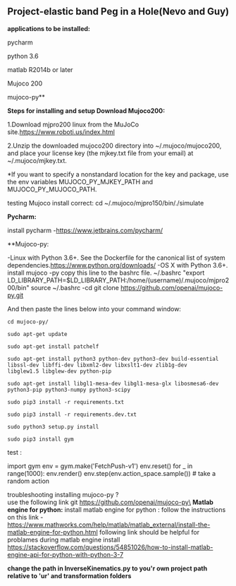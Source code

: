 ## Project-elastic band Peg in a Hole(Nevo and Guy)

**applications to be installed:**

  pycharm
  
  python 3.6
  
  matlab R2014b or later
  
  Mujoco 200
  
  mujoco-py**
  

**Steps for installing and setup
Download Mujoco200:**

  1.Download mjpro200 linux from the MuJoCo site.https://www.roboti.us/index.html
  
  2.Unzip the downloaded mujoco200 directory into ~/.mujoco/mujoco200, and place your license key (the mjkey.txt file from your email) at       ~/.mujoco/mjkey.txt.
  
  *If you want to specify a nonstandard location for the key and package, use the env variables MUJOCO_PY_MJKEY_PATH and MUJOCO_PY_MUJOCO_PATH.
  
  testing Mujoco install correct:
  cd ~/.mujoco/mjpro150/bin/./simulate
  
**Pycharm:**

  install pycharm -https://www.jetbrains.com/pycharm/
  
**Mujoco-py:

  -Linux with Python 3.6+. See the Dockerfile for the canonical list of system dependencies.https://www.python.org/downloads/
  -OS X with Python 3.6+.
  install mujoco -py
  copy this line to the bashrc file.
  ~/.bashrc
  "export LD_LIBRARY_PATH=$LD_LIBRARY_PATH:/home/(username)/.mujoco/mjpro200/bin"
   source ~/.bashrc
   -cd
   git clone https://github.com/openai/mujoco-py.git

   And then paste the lines below into your command window:
   ```
  cd mujoco-py/
  
  sudo apt-get update
  
  sudo apt-get install patchelf
  
  sudo apt-get install python3 python-dev python3-dev build-essential libssl-dev libffi-dev libxml2-dev libxslt1-dev zlib1g-dev    
  libglew1.5 libglew-dev python-pip
  
  sudo apt-get install libgl1-mesa-dev libgl1-mesa-glx libosmesa6-dev python3-pip python3-numpy python3-scipy 
  
  sudo pip3 install -r requirements.txt
  
  sudo pip3 install -r requirements.dev.txt
  
  sudo python3 setup.py install
  
  sudo pip3 install gym
```
  test  :
  
  import gym
  env = gym.make('FetchPush-v1')
  env.reset()
  for _ in range(1000):
    env.render()
    env.step(env.action_space.sample()) # take a random action
    
troubleshooting installing mujoco-py ?\
use the following link git https://github.com/openai/mujoco-py\
**Matlab engine for python:**
install matlab engine for python : 
   follow the instructions on this link -
   https://www.mathworks.com/help/matlab/matlab_external/install-the-matlab-engine-for-python.html
   following link should be helpful for problames during matlab engine install
   https://stackoverflow.com/questions/54851026/how-to-install-matlab-engine-api-for-python-with-python-3-7
   
   **change the path in InverseKinematics.py to you'r own project path relative to 'ur' and transformation folders**
    
    
    
    
  
  
